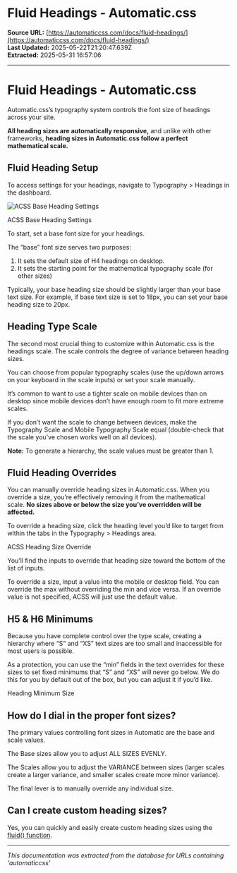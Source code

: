 # Fluid Headings - Automatic.css

**Source URL:** [https://automaticcss.com/docs/fluid-headings/](https://automaticcss.com/docs/fluid-headings/)  
**Last Updated:** 2025-05-22T21:20:47.639Z  
**Extracted:** 2025-05-31 16:57:06

---

# Fluid Headings - Automatic.css

Automatic.css’s typography system controls the font size of headings across your site.

**All heading sizes are automatically responsive,** and unlike with other frameworks, **heading sizes in Automatic.css follow a perfect mathematical scale.**

## Fluid Heading Setup

To access settings for your headings, navigate to Typography > Headings in the dashboard.

![ACSS Base Heading Settings](https://automaticcss.com/wp-content/uploads/fluid-heading-setup-1024x671.png)

ACSS Base Heading Settings

To start, set a base font size for your headings.

The “base” font size serves two purposes:

1.  It sets the default size of H4 headings on desktop.
2.  It sets the starting point for the mathematical typography scale (for other sizes)

Typically, your base heading size should be slightly larger than your base text size. For example, if base text size is set to 18px, you can set your base heading size to 20px.

## Heading Type Scale

The second most crucial thing to customize within Automatic.css is the headings scale. The scale controls the degree of variance between heading sizes.

You can choose from popular typography scales (use the up/down arrows on your keyboard in the scale inputs) or set your scale manually.

It’s common to want to use a tighter scale on mobile devices than on desktop since mobile devices don’t have enough room to fit more extreme scales.

If you don’t want the scale to change between devices, make the Typography Scale and Mobile Typography Scale equal (double-check that the scale you’ve chosen works well on all devices).

**Note:** To generate a hierarchy, the scale values must be greater than 1.

## Fluid Heading Overrides

You can manually override heading sizes in Automatic.css. When you override a size, you’re effectively removing it from the mathematical scale. **No sizes above or below the size you’ve overridden will be affected.**

To override a heading size, click the heading level you’d like to target from within the tabs in the Typography > Headings area.

ACSS Heading Size Override

You’ll find the inputs to override that heading size toward the bottom of the list of inputs.

To override a size, input a value into the mobile or desktop field. You can override the max without overriding the min and vice versa. If an override value is not specified, ACSS will just use the default value.

## H5 & H6 Minimums

Because you have complete control over the type scale, creating a hierarchy where “S” and “XS” text sizes are too small and inaccessible for most users is possible.

As a protection, you can use the “min” fields in the text overrides for these sizes to set fixed minimums that “S” and “XS” will never go below. We do this for you by default out of the box, but you can adjust it if you’d like.

Heading Minimum Size

## How do I dial in the proper font sizes?

The primary values controlling font sizes in Automatic are the base and scale values.

The Base sizes allow you to adjust ALL SIZES EVENLY.

The Scales allow you to adjust the VARIANCE between sizes (larger scales create a larger variance, and smaller scales create more minor variance).

The final lever is to manually override any individual size.

## Can I create custom heading sizes?

Yes, you can quickly and easily create custom heading sizes using the [fluid() function](https://automaticcss.com/docs/fluid-function/).

---

*This documentation was extracted from the database for URLs containing 'automaticcss'*
